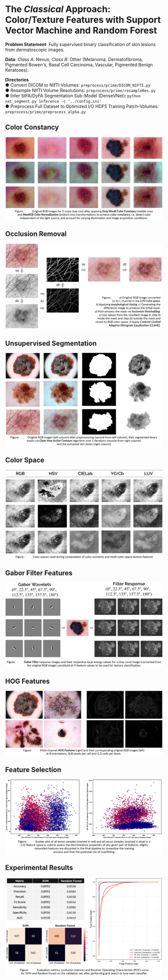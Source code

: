# The *Classical* Approach: Color/Texture Features with Support Vector Machine and Random Forest
**Problem Statement**: Fully supervised binary classification of skin lesions from dermatoscopic images. 

**Data**: *Class A*: Nevus; *Class B:* Other (Melanoma, Dermatofibroma, Pigmented Bowen's, Basal Cell Carcinoma, Vascular, Pigmented Benign Keratoses). 
 
**Directories**  
  ● Convert DICOM to NIfTI Volumes: `preprocess/prime/DICOM_NIFTI.py`  
  ● Resample NIfTI Volume Resolutions: `preprocess/prime/resampleRes.py`  
  ● Infer StFA/DyFA Segmentation Sub-Model (DenseVNet): `python net_segment.py inference -c '../config.ini'`  
  ● Preprocess Full Dataset to Optimized I/O HDF5 Training Patch-Volumes: `preprocess/prime/preprocess_alpha.py`               


## Color Constancy  
![Color Constancy](reports/figures/pre_wbcc.png)
   
    
## Occlusion Removal  
![Hair Removal](reports/images/occlusion_clahe.png)
  
    
## Unsupervised Segmentation 
![Unsupervised Segmentation](reports/images/segmentation_ac.png) 


## Color Space 
![Color Space](reports/images/colorspace.png)


## Gabor Filter Features
![Gabor Filter Features](reports/images/gabor.png)


## HOG Features 
![HOG Features](reports/images/hog.png) 


## Feature Selection
![Feature Selection](reports/images/feature_selection.png) 


## Experimental Results
![Experimental Results](reports/images/results.png)

